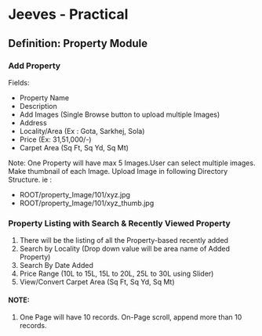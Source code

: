 # Jeeves - Practical

## Definition: Property Module

### Add Property

Fields: 
- Property Name
- Description
- Add Images (Single Browse button to upload multiple Images)
- Address
- Locality/Area (Ex : Gota, Sarkhej, Sola)
- Price (Ex: 31,51,000/-)
- Carpet Area (Sq Ft, Sq Yd, Sq Mt)

Note: One Property will have max 5 Images.User can select multiple images. Make thumbnail of each Image. Upload Image in following Directory Structure. ie : 
- ROOT/property_Image/101/xyz.jpg
- ROOT/property_Image/101/xyz_thumb.jpg

### Property Listing with Search & Recently Viewed Property

1. There will be the listing of all the Property-based recently added
2. Search by Locality (Drop down value will be area name of Added Property)
3. Search By Date Added
4. Price Range (10L to 15L, 15L to 20L, 25L to 30L using Slider)
5. View/Convert Carpet Area (Sq Ft, Sq Yd, Sq Mt)

#### NOTE:

1) One Page will have 10 records. On-Page scroll, append more than 10 records.

